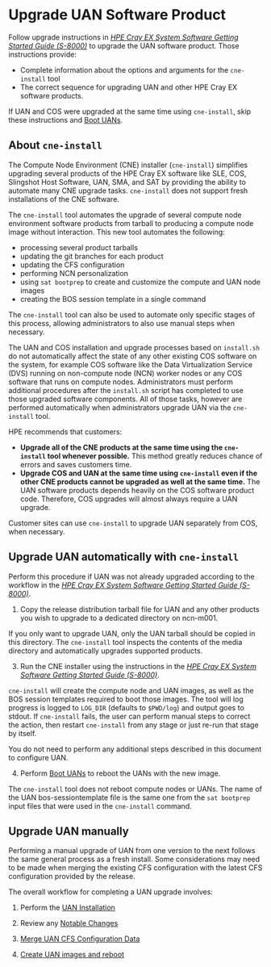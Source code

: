 # Upgrade UAN Software Product

Follow upgrade instructions in [*HPE Cray EX System Software Getting Started Guide (S-8000)*](https://www.hpe.com/support/ex-S-8000) to upgrade the UAN software product. Those instructions provide:

- Complete information about the options and arguments for the `cne-install` tool
- The correct sequence for upgrading UAN and other HPE Cray EX software products.

If UAN and COS were upgraded at the same time using `cne-install`, skip these instructions and [Boot UANs](../operations/Boot_UANs.md).

## About `cne-install`

The Compute Node Environment (CNE) installer (`cne-install`) simplifies upgrading several products of the HPE Cray EX software like SLE, COS, Slingshot Host Software, UAN, SMA, and SAT by providing the ability to automate many CNE upgrade tasks. `cne-install` does not support fresh installations of the CNE software.

The `cne-install` tool automates the upgrade of several compute node environment software products from tarball to producing a compute node image without interaction. This new tool automates the following:

- processing several product tarballs
- updating the git branches for each product
- updating the CFS configuration
- performing NCN personalization
- using `sat bootprep` to create and customize the compute and UAN node images
- creating the BOS session template in a single command

The `cne-install` tool can also be used to automate only specific stages of this process, allowing administrators to also use manual steps when necessary.

The UAN and COS installation and upgrade processes based on `install.sh` do not automatically affect the state of any other existing COS software on the system, for example COS software like the Data Virtualization Service \(DVS\) running on non-compute node \(NCN\) worker nodes or any COS software that runs on compute nodes. Administrators must perform additional procedures after the `install.sh` script has completed to use those upgraded software components. All of those tasks, however are performed automatically when administrators upgrade UAN via the `cne-install` tool.

HPE recommends that customers:

- **Upgrade all of the CNE products at the same time using the `cne-install` tool whenever possible.** This method greatly reduces chance of errors and saves customers time.
- **Upgrade COS and UAN at the same time using `cne-install` even if the other CNE products cannot be upgraded as well at the same time.** The UAN software products depends heavily on the COS software product code. Therefore, COS upgrades will almost always require a UAN upgrade.

Customer sites can use `cne-install` to upgrade UAN separately from COS, when necessary.

## Upgrade UAN automatically with `cne-install`

Perform this procedure if UAN was not already upgraded according to the workflow in the [*HPE Cray EX System Software Getting Started Guide (S-8000)*](https://www.hpe.com/support/ex-S-8000).

1. Copy the release distribution tarball file for UAN and any other products you wish to upgrade to a dedicated directory on ncn-m001.

If you only want to upgrade UAN, only the UAN tarball should be copied in this directory. The `cne-install` tool inspects the contents of the media directory and automatically upgrades supported products.

3. Run the CNE installer using the instructions in the [*HPE Cray EX System Software Getting Started Guide (S-8000)*](https://www.hpe.com/support/ex-S-8000).

`cne-install` will create the compute node and UAN images, as well as the BOS session templates required to boot those images. The tool will log progress is logged to `LOG_DIR` (defaults to `$PWD/log`) and output goes to stdout. If `cne-install` fails, the user can perform manual steps to correct the action, then restart `cne-install` from any stage or just re-run that stage by itself.

You do not need to perform any additional steps described in this document to configure UAN.

4. Perform [Boot UANs](../operations/Boot_UANs.md) to reboot the UANs with the new image.

The `cne-install` tool does not reboot compute nodes or UANs. The name of the UAN bos-sessiontemplate file is the same one from the `sat bootprep` input files that were used in the `cne-install` command.

## Upgrade UAN manually

Performing a manual upgrade of UAN from one version to the next follows the same general process as a fresh install. Some considerations may need to be made when merging the existing CFS configuration with the latest CFS configuration provided by the release.

The overall workflow for completing a UAN upgrade involves:

1. Perform the [UAN Installation](../install/Install_the_UAN_Product_Stream.md)

2. Review any [Notable Changes](Notable_Changes.md)

3. [Merge UAN CFS Configuration Data](Merge_UAN_Configuration_Data.md)

4. [Create UAN images and reboot](../operations/Create_UAN_Boot_Images.md)
